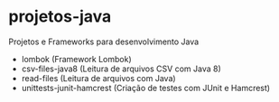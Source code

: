 # projetos-java

Projetos e Frameworks para desenvolvimento Java

 - lombok (Framework Lombok)
 - csv-files-java8 (Leitura de arquivos CSV com Java 8)
 - read-files (Leitura de arquivos com Java)
 - unittests-junit-hamcrest (Criação de testes com JUnit e Hamcrest)
